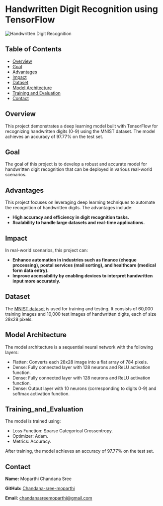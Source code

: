 # Handwritten Digit Recognition using TensorFlow

![Handwritten Digit Recognition](https://miro.medium.com/v2/resize:fit:372/1*AO2rIhzRYzFVQlFLx9DM9A.png)

## Table of Contents
- [Overview](#overview)
- [Goal](#Goal)
- [Advantages](#Advantages)
- [Impact](Impact)
- [Dataset](#dataset)
- [Model Architecture](#model-architecture)
- [Training and Evaluation](#Training_and_Evaluation)
- [Contact](#contact)

## Overview
This project demonstrates a deep learning model built with TensorFlow for recognizing handwritten digits (0-9) using the MNIST dataset. The model achieves an accuracy of 97.77% on the test set.

## Goal
The goal of this project is to develop a robust and accurate model for handwritten digit recognition that can be deployed in various real-world scenarios.

## Advantages
This project focuses on leveraging deep learning techniques to automate the recognition of handwritten digits. 
The advantages include:
- **High accuracy and efficiency in digit recognition tasks.**
- **Scalability to handle large datasets and real-time applications.**

## Impact
In real-world scenarios, this project can:
- **Enhance automation in industries such as finance (cheque processing), postal services (mail sorting), and healthcare (medical form data entry).**
- **Improve accessibility by enabling devices to interpret handwritten input more accurately.**

## Dataset
The [MNIST dataset](https://www.kaggle.com/datasets/hojjatk/mnist-dataset) is used for training and testing. 
It consists of 60,000 training images and 10,000 test images of handwritten digits, each of size 28x28 pixels.

## Model Architecture
The model architecture is a sequential neural network with the following layers:
- Flatten: Converts each 28x28 image into a flat array of 784 pixels.
- Dense: Fully connected layer with 128 neurons and ReLU activation function.
- Dense: Fully connected layer with 128 neurons and ReLU activation function.
- Dense: Output layer with 10 neurons (corresponding to digits 0-9) and softmax activation function.

## Training_and_Evaluation
The model is trained using:
- Loss Function: Sparse Categorical Crossentropy.
- Optimizer: Adam.
- Metrics: Accuracy.

After training, the model achieves an accuracy of 97.77% on the test set.

 ## Contact
 **Name:** Moparthi Chandana Sree

 **GitHub:** [Chandana-sree-moparthi](https://github.com/Chandana-sree-moparthi)
 
 **Email:** chandanasreemoparthi@gmail.com
